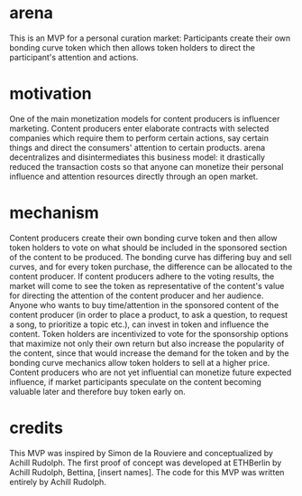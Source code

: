 # arena
This is an MVP for a personal curation market: Participants create their own bonding curve token which then allows token holders to direct the participant's attention and actions.

# motivation
One of the main monetization models for content producers is influencer marketing. Content producers enter elaborate contracts with selected companies which require them to perform certain actions, say certain things and direct the consumers' attention to certain products. 
arena decentralizes and disintermediates this business model: it drastically reduced the transaction costs so that anyone can monetize their personal influence and attention resources directly through an open market.

# mechanism

Content producers create their own bonding curve token and then allow token holders to vote on what should be included in the sponsored section of the content to be produced.
The bonding curve has differing buy and sell curves, and for every token purchase, the difference can be allocated to the content producer.
If content producers adhere to the voting results, the market will come to see the token as representative of the content's value for directing the attention of the content producer and her audience.
Anyone who wants to buy time/attention in the sponsored content of the content producer (in order to place a product, to ask a question, to request a song, to prioritize a topic etc.), can invest in token and influence the content.
Token holders are incentivized to vote for the sponsorship options that maximize not only their own return but also increase the popularity of the content, since that would increase the demand for the token and by the bonding curve mechanics allow token holders to sell at a higher price.
Content producers who are not yet influential can monetize future expected influence, if market participants speculate on the content becoming valuable later and therefore buy token early on.

# credits

This MVP was inspired by Simon de la Rouviere and conceptualized by Achill Rudolph. The first proof of concept was developed at ETHBerlin by Achill Rudolph, Bettina, [insert names]. The code for this MVP was written entirely by Achill Rudolph.







